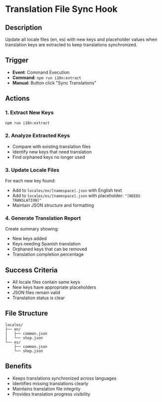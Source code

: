 # Translation File Sync Hook

## Description
Update all locale files (en, es) with new keys and placeholder values when translation keys are extracted to keep translations synchronized.

## Trigger
- **Event**: Command Execution
- **Command**: `npm run i18n:extract`
- **Manual**: Button click "Sync Translations"

## Actions

### 1. Extract New Keys
```bash
npm run i18n:extract
```

### 2. Analyze Extracted Keys
- Compare with existing translation files
- Identify new keys that need translation
- Find orphaned keys no longer used

### 3. Update Locale Files
For each new key found:
- Add to `locales/en/[namespace].json` with English text
- Add to `locales/es/[namespace].json` with placeholder: `"[NEEDS TRANSLATION]"`
- Maintain JSON structure and formatting

### 4. Generate Translation Report
Create summary showing:
- New keys added
- Keys needing Spanish translation
- Orphaned keys that can be removed
- Translation completion percentage

## Success Criteria
- All locale files contain same keys
- New keys have appropriate placeholders
- JSON files remain valid
- Translation status is clear

## File Structure
```
locales/
├── en/
│   ├── common.json
│   └── shop.json
└── es/
    ├── common.json
    └── shop.json
```

## Benefits
- Keeps translations synchronized across languages
- Identifies missing translations clearly
- Maintains translation file integrity
- Provides translation progress visibility